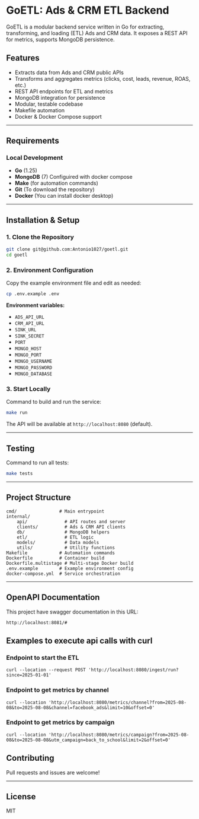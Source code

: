 
# GoETL: Ads & CRM ETL Backend

GoETL is a modular backend service written in Go for extracting, transforming, and loading (ETL) Ads and CRM data. It exposes a REST API for metrics, supports MongoDB persistence.

## Features
- Extracts data from Ads and CRM public APIs
- Transforms and aggregates metrics (clicks, cost, leads, revenue, ROAS, etc.)
- REST API endpoints for ETL and metrics
- MongoDB integration for persistence
- Modular, testable codebase
- Makefile automation
- Docker & Docker Compose support

---

## Requirements

### Local Development
- **Go** (1.25)
- **MongoDB** (7) Configuired with docker compose
- **Make** (for automation commands)
- **Git** (To download the repository)
- **Docker** (You can install docker desktop)

---

## Installation & Setup

### 1. Clone the Repository
```sh
git clone git@github.com:Antonio1027/goetl.git
cd goetl
```

### 2. Environment Configuration
Copy the example environment file and edit as needed:
```sh
cp .env.example .env
```

**Environment variables:**
- `ADS_API_URL`
- `CRM_API_URL`
- `SINK_URL`
- `SINK_SECRET`
- `PORT`
- `MONGO_HOST`
- `MONGO_PORT`
- `MONGO_USERNAME`
- `MONGO_PASSWORD`
- `MONGO_DATABASE`


### 3. Start Locally

Command to build and run the service:

```sh
make run
```

The API will be available at `http://localhost:8080` (default).

---

## Testing

Command to run all tests:
```sh
make tests
```

---

## Project Structure

```
cmd/                # Main entrypoint
internal/
	api/              # API routes and server
	clients/          # Ads & CRM API clients
	db/               # MongoDB helpers
	etl/              # ETL logic
	models/           # Data models
	utils/            # Utility functions
Makefile            # Automation commands
Dockerfile          # Container build
Dockerfile.multistage # Multi-stage Docker build
.env.example        # Example environment config
docker-compose.yml  # Service orchestration
```

---


## OpenAPI Documentation

This project have swagger documentation in this URL:

```
http://localhost:8081/#
```

## Examples to execute api calls with curl


### Endpoint to start the ETL
```
curl --location --request POST 'http://localhost:8080/ingest/run?since=2025-01-01'
```

### Endpoint to get metrics by channel

```
curl --location 'http://localhost:8080/metrics/channel?from=2025-08-08&to=2025-08-08&channel=facebook_ads&limit=10&offset=0'
```

### Endpoint to get metrics by campaign

```
curl --location 'http://localhost:8080/metrics/campaign?from=2025-08-08&to=2025-08-08&utm_campaign=back_to_school&limit=2&offset=0'
```

## Contributing
Pull requests and issues are welcome!

---

## License
MIT
